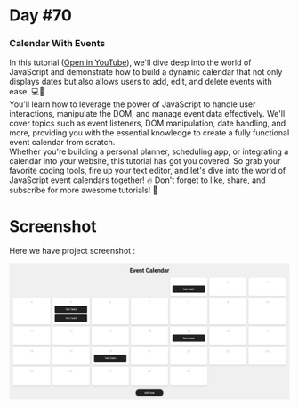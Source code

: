 # Day #70

### Calendar With Events
In this tutorial ([Open in YouTube](https://youtu.be/QiVoPKzylck)), we'll dive deep into the world of JavaScript and demonstrate how to build a dynamic calendar that not only displays dates but also allows users to add, edit, and delete events with ease. 💻🌟
<br>
You'll learn how to leverage the power of JavaScript to handle user interactions, manipulate the DOM, and manage event data effectively. We'll cover topics such as event listeners, DOM manipulation, date handling, and more, providing you with the essential knowledge to create a fully functional event calendar from scratch.
<br>
Whether you're building a personal planner, scheduling app, or integrating a calendar into your website, this tutorial has got you covered. So grab your favorite coding tools, fire up your text editor, and let's dive into the world of JavaScript event calendars together! 🔥 Don't forget to like, share, and subscribe for more awesome tutorials! 🚀

# Screenshot
Here we have project screenshot :

![screenshot](screenshot.png)